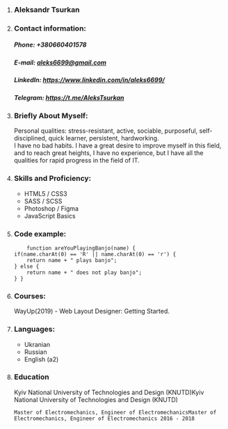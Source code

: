 1. ### Aleksandr  Tsurkan 
 
2. ### Contact information:
   ##### Phone: +380660401578 
   ##### E-mail: aleks6699@gmail.com
   ##### LinkedIn: https://www.linkedin.com/in/aleks6699/
   ##### Telegram: https://t.me/AleksTsurkan

  
3. ### Briefly About Myself:

    Personal qualities: stress-resistant, active, sociable, purposeful, self-disciplined, quick learner, persistent, hardworking.  
      I have no bad habits.
     I have a great desire to improve myself in this field, and to reach great heights,
     I have no experience, but I have all the qualities for rapid progress in the field of IT.

    

4. ###  Skills and Proficiency:
     * HTML5 / CSS3
     * SASS / SCSS 
     * Photoshop / Figma 
     * JavaScript Basics

    

5. ### Code example:

    ```
        function areYouPlayingBanjo(name) {
   if(name.charAt(0) == 'R' || name.charAt(0) == 'r') {
        return name + " plays banjo";
    } else {
        return name + " does not play banjo";
    } } 

    ```
     
     

6.  ### Courses:

    WayUp(2019) - Web Layout Designer: Getting Started.

7.  ### Languages:
     - Ukranian 
     - Russian
     - English (a2)

 

8. ### Education
      Kyiv National University of Technologies and Design (KNUTD)Kyiv National University of Technologies and Design (KNUTD)  

       Master of Electromechanics, Engineer of ElectromechanicsMaster of Electromechanics, Engineer of Electromechanics 2016 - 2018
   

 


   